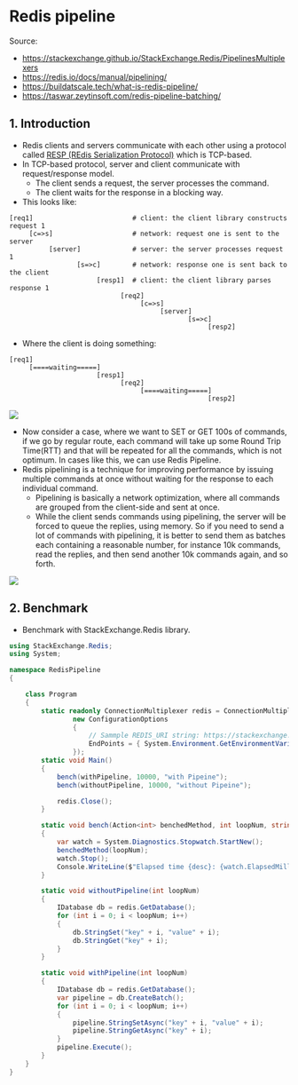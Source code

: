 # Redis pipeline

Source:

- <https://stackexchange.github.io/StackExchange.Redis/PipelinesMultiplexers>
- <https://redis.io/docs/manual/pipelining/>
- <https://buildatscale.tech/what-is-redis-pipeline/>
- <https://taswar.zeytinsoft.com/redis-pipeline-batching/>

## 1. Introduction

- Redis clients and servers communicate with each other using a protocol called [RESP (REdis Serialization Protocol)](https://redis.io/topics/protocol) which is TCP-based.
- In TCP-based protocol, server and client communicate with request/response model.
  - The client sends a request, the server processes the command.
  - The client waits for the response in a blocking way.
- This looks like:

```unknown
[req1]                         # client: the client library constructs request 1
     [c=>s]                    # network: request one is sent to the server
          [server]             # server: the server processes request 1
                 [s=>c]        # network: response one is sent back to the client
                      [resp1]  # client: the client library parses response 1
                            [req2]
                                 [c=>s]
                                      [server]
                                             [s=>c]
                                                  [resp2]

```

- Where the client is doing something:

```unknown
[req1]
     [====waiting=====]
                      [resp1]
                            [req2]
                                 [====waiting=====]
                                                  [resp2]
```

![](https://taswar.zeytinsoft.com/wp-content/uploads/2017/04/redis-client-server.png)

- Now consider a case, where we want to SET or GET 100s of commands, if we go by regular route, each command will take up some Round Trip Time(RTT) and that will be repeated for all the commands, which is not optimum. In cases like this, we can use Redis Pipeline.
- Redis pipelining is a technique for improving performance by issuing multiple commands at once without waiting for the response to each individual command.
  - Pipelining is basically a network optimization, where all commands are grouped from the client-side and sent at once.
  - While the client sends commands using pipelining, the server will be forced to queue the replies, using memory. So if you need to send a lot of commands with pipelining, it is better to send them as batches each containing a reasonable number, for instance 10k commands, read the replies, and then send another 10k commands again, and so forth.

![](https://taswar.zeytinsoft.com/wp-content/uploads/2017/04/redis-pipeline.png)

## 2. Benchmark

- Benchmark with StackExchange.Redis library.

```csharp
using StackExchange.Redis;
using System;

namespace RedisPipeline
{

    class Program
    {
        static readonly ConnectionMultiplexer redis = ConnectionMultiplexer.Connect(
                new ConfigurationOptions
                {
                    // Sammple REDIS_URI string: https://stackexchange.github.io/StackExchange.Redis/Configuration
                    EndPoints = { System.Environment.GetEnvironmentVariable("REDIS_URI") ?? "localhost" },
                });
        static void Main()
        {
            bench(withPipeline, 10000, "with Pipeine");
            bench(withoutPipeline, 10000, "without Pipeine");

            redis.Close();
        }

        static void bench(Action<int> benchedMethod, int loopNum, string desc)
        {
            var watch = System.Diagnostics.Stopwatch.StartNew();
            benchedMethod(loopNum);
            watch.Stop();
            Console.WriteLine($"Elapsed time {desc}: {watch.ElapsedMilliseconds} milliseconds");
        }

        static void withoutPipeline(int loopNum)
        {
            IDatabase db = redis.GetDatabase();
            for (int i = 0; i < loopNum; i++)
            {
                db.StringSet("key" + i, "value" + i);
                db.StringGet("key" + i);
            }
        }

        static void withPipeline(int loopNum)
        {
            IDatabase db = redis.GetDatabase();
            var pipeline = db.CreateBatch();
            for (int i = 0; i < loopNum; i++)
            {
                pipeline.StringSetAsync("key" + i, "value" + i);
                pipeline.StringGetAsync("key" + i);
            }
            pipeline.Execute();
        }
    }
}
```
